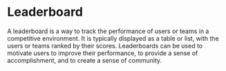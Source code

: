 # Leaderboard
A leaderboard is a way to track the performance of users or teams in a competitive environment. It is typically displayed as a table or list, with the users or teams ranked by their scores. Leaderboards can be used to motivate users to improve their performance, to provide a sense of accomplishment, and to create a sense of community.
